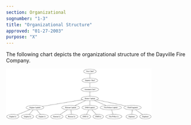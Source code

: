 ```yaml
---
section: Organizational
sognumber: "1-3"
title: "Organizational Structure"
approved: "01-27-2003"
purpose: "X"
---
```


The following chart depicts the organizational structure of the Dayville Fire Company.  

<img src="images/Organizational_Structure.png" width="400" />
